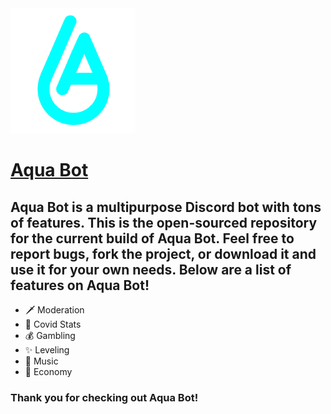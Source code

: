 <img src="AquaBot.png" width="200"/>

# [Aqua Bot](https://discord.com/api/oauth2/authorize?client_id=889027125275922462&permissions=8&scope=bot%20applications.commands)

## Aqua Bot is a multipurpose Discord bot with tons of features. This is the open-sourced repository for the current build of Aqua Bot. Feel free to report bugs, fork the project, or download it and use it for your own needs. Below are a list of features on Aqua Bot!

- 🗡️ Moderation
- 🦠 Covid Stats
- 💰 Gambling
- ✨ Leveling
- 🎵 Music
- 💸 Economy

### Thank you for checking out Aqua Bot!
